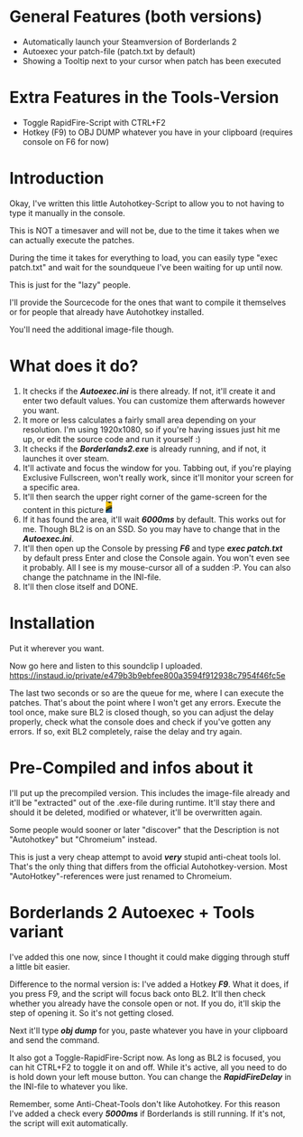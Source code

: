 # General Features (both versions)
* Automatically launch your Steamversion of Borderlands 2
* Autoexec your patch-file (patch.txt by default)
* Showing a Tooltip next to your cursor when patch has been executed

# Extra Features in the Tools-Version
* Toggle RapidFire-Script with CTRL+F2
* Hotkey (F9) to OBJ DUMP whatever you have in your clipboard (requires console on F6 for now)

# Introduction
Okay, I've written this little Autohotkey-Script to allow you to not having to type it manually in the console.

This is NOT a timesaver and will not be, due to the time it takes when we can actually execute the patches.

During the time it takes for everything to load, you can easily type "exec patch.txt" and wait for the soundqueue I've been waiting for up until now.

This is just for the "lazy" people.

I'll provide the Sourcecode for the ones that want to compile it themselves or for people that already have Autohotkey installed.

You'll need the additional image-file though.

# What does it do?

1. It checks if the ***Autoexec.ini*** is there already. If not, it'll create it and enter two default values. You can customize them afterwards however you want.
2. It more or less calculates a fairly small area depending on your resolution. I'm using 1920x1080, so if you're having issues just hit me up, or edit the source code and run it yourself :)
3. It checks if the ***Borderlands2.exe*** is already running, and if not, it launches it over steam.
4. It'll activate and focus the window for you. Tabbing out, if you're playing Exclusive Fullscreen, won't really work, since it'll monitor your screen for a specific area.
5. It'll then search the upper right corner of the game-screen for the content in this picture ![BL2Check](./BL2Check.png)
6. If it has found the area, it'll wait ***6000ms*** by default. This works out for me. Though BL2 is on an SSD. So you may have to change that in the ***Autoexec.ini***. 
7. It'll then open up the Console by pressing ***F6*** and type ***exec patch.txt*** by default press Enter and close the Console again. You won't even see it probably. All I see is my mouse-cursor all of a sudden :P. You can also change the patchname in the INI-file.
8. It'll then close itself and DONE.

# Installation
Put it wherever you want.

Now go here and listen to this soundclip I uploaded.
https://instaud.io/private/e479b3b9ebfee800a3594f912938c7954f46fc5e

The last two seconds or so are the queue for me, where I can execute the patches. That's about the point where I won't get any errors.
Execute the tool once, make sure BL2 is closed though, so you can adjust the delay properly, check what the console does and check if you've gotten any errors. If so, exit BL2 completely, raise the delay and try again.

# Pre-Compiled and infos about it
I'll put up the precompiled version. This includes the image-file already and it'll be "extracted" out of the .exe-file during runtime. It'll stay there and should it be deleted, modified or whatever, it'll be overwritten again.

Some people would sooner or later "discover" that the Description is not "Autohotkey" but "Chromeium" instead.

This is just a very cheap attempt to avoid ***very*** stupid anti-cheat tools lol.
That's the only thing that differs from the official Autohotkey-version. Most "AutoHotkey"-references were just renamed to Chromeium.

# Borderlands 2 Autoexec + Tools variant
I've added this one now, since I thought it could make digging through stuff a little bit easier.

Difference to the normal version is:
I've added a Hotkey ***F9***. What it does, if you press F9, and the script will focus back onto BL2. It'll then check whether you already have the console open or not. If you do, it'll skip the step of opening it. So it's not getting closed.

Next it'll type ***obj dump*** for you, paste whatever you have in your clipboard and send the command.

It also got a Toggle-RapidFire-Script now. As long as BL2 is focused, you can hit CTRL+F2 to toggle it on and off. While it's active, all you need to do is hold down your left mouse button. You can change the ***RapidFireDelay*** in the INI-file to whatever you like.

Remember, some Anti-Cheat-Tools don't like Autohotkey. For this reason I've added a check every ***5000ms*** if Borderlands is still running. If it's not, the script will exit automatically.